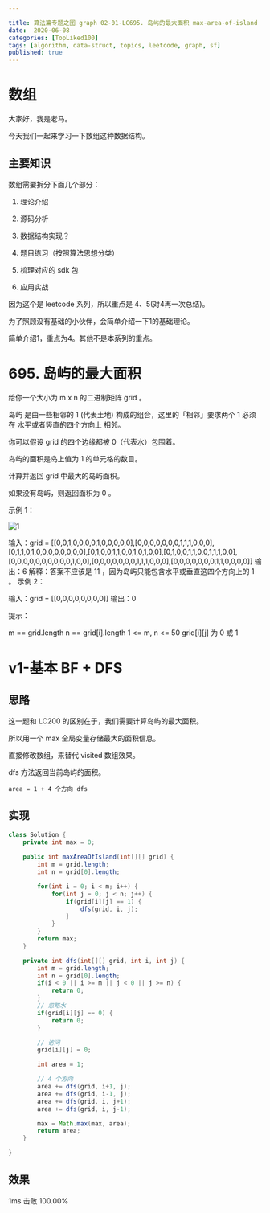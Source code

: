 ```yaml
---

title: 算法篇专题之图 graph 02-01-LC695. 岛屿的最大面积 max-area-of-island
date:  2020-06-08
categories: [TopLiked100]
tags: [algorithm, data-struct, topics, leetcode, graph, sf]
published: true
---
```



# 数组

大家好，我是老马。

今天我们一起来学习一下数组这种数据结构。

## 主要知识

数组需要拆分下面几个部分：

1. 理论介绍

2. 源码分析

3. 数据结构实现？

4. 题目练习（按照算法思想分类）

5. 梳理对应的 sdk 包

6. 应用实战

因为这个是 leetcode 系列，所以重点是 4、5(对4再一次总结)。

为了照顾没有基础的小伙伴，会简单介绍一下1的基础理论。

简单介绍1，重点为4。其他不是本系列的重点。

# 695. 岛屿的最大面积

给你一个大小为 m x n 的二进制矩阵 grid 。

岛屿 是由一些相邻的 1 (代表土地) 构成的组合，这里的「相邻」要求两个 1 必须在 水平或者竖直的四个方向上 相邻。

你可以假设 grid 的四个边缘都被 0（代表水）包围着。

岛屿的面积是岛上值为 1 的单元格的数目。

计算并返回 grid 中最大的岛屿面积。

如果没有岛屿，则返回面积为 0 。

示例 1：

![1](https://assets.leetcode.com/uploads/2021/05/01/maxarea1-grid.jpg)

输入：grid = [[0,0,1,0,0,0,0,1,0,0,0,0,0],[0,0,0,0,0,0,0,1,1,1,0,0,0],[0,1,1,0,1,0,0,0,0,0,0,0,0],[0,1,0,0,1,1,0,0,1,0,1,0,0],[0,1,0,0,1,1,0,0,1,1,1,0,0],[0,0,0,0,0,0,0,0,0,0,1,0,0],[0,0,0,0,0,0,0,1,1,1,0,0,0],[0,0,0,0,0,0,0,1,1,0,0,0,0]]
输出：6
解释：答案不应该是 11 ，因为岛屿只能包含水平或垂直这四个方向上的 1 。
示例 2：

输入：grid = [[0,0,0,0,0,0,0,0]]
输出：0
 

提示：

m == grid.length
n == grid[i].length
1 <= m, n <= 50
grid[i][j] 为 0 或 1

# v1-基本 BF + DFS

## 思路

这一题和 LC200 的区别在于，我们需要计算岛屿的最大面积。

所以用一个 max 全局变量存储最大的面积信息。

直接修改数组，来替代 visited 数组效果。

dfs 方法返回当前岛屿的面积。

```
area = 1 + 4 个方向 dfs
```

## 实现

```java
class Solution {
    private int max = 0;
    
    public int maxAreaOfIsland(int[][] grid) {
        int m = grid.length;
        int n = grid[0].length;

        for(int i = 0; i < m; i++) {
            for(int j = 0; j < n; j++) {
                if(grid[i][j] == 1) {
                    dfs(grid, i, j);
                }    
            }
        }    
        return max;
    }

    private int dfs(int[][] grid, int i, int j) {
        int m = grid.length;
        int n = grid[0].length;
        if(i < 0 || i >= m || j < 0 || j >= n) {
            return 0;
        }
        // 忽略水
        if(grid[i][j] == 0) {
            return 0;
        }

        // 访问
        grid[i][j] = 0;

        int area = 1;

        // 4 个方向
        area += dfs(grid, i+1, j);
        area += dfs(grid, i-1, j);
        area += dfs(grid, i, j+1);
        area += dfs(grid, i, j-1);

        max = Math.max(max, area);
        return area;
    }

}
```

## 效果

1ms 击败 100.00%

